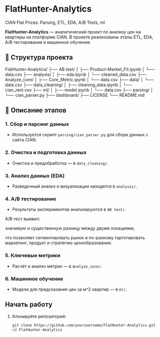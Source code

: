 # FlatHunter-Analytics
CIAN Flat Prices: Parsing, ETL, EDA, A/B Tests, ml

**FlatHunter-Analytics** — аналитический проект по анализу цен на квартиры на платформе CIAN. В проекте реализованы этапы ETL, EDA, A/B тестирования и машинное обучение.

## 📁 Структура проекта

FlatHunter-Analytics/
├── AB test/
│   ├── Product-Market_Fit.ipynb
│   └── data.csv
├── analysis/
│   ├── eda.ipynb
│   └── cleaned_data.csv
├── Analyze_core/
│   ├── Core_Metric.ipynb
│   └── data.csv
├── data/
│   └── data.csv
├── data_cleaning/
│   ├── cleaning_data.ipynb
│   └── cian_rent.csv
├── ml/
│   ├── model.ipynb
│   └── data.csv
├── parsing/
│   └── cian_parser.py
├── dashboard/
├── LICENSE
└── README.md


## 🔄 Описание этапов

### 1. Сбор и парсинг данных
- Используется скрипт `parsing/cian_parser.py` для сбора данных с сайта CIAN.

### 2. Очистка и подготовка данных
- Очистка и предобработка — в `data_cleaning/`.

### 3. Анализ данных (EDA)
- Разведочный анализ и визуализации находятся в `analysis/`.

### 4. A/B тестирование
- Результаты экспериментов анализируются в `AB test/`.

A/B тест выявил:

значимую и существенную разницу между двумя локациями,

что позволяет сегментировать рынок и по-разному таргетировать маркетинг, продукт и стратегию ценообразования.

### 5. Ключевые метрики
- Расчёт и анализ метрик — в `Analyze_core/`.

### 6. Машинное обучение
- Модели для предсказания цен за м^2 квартир — в `ml/`.

## Начать работу

1. Клонируйте репозиторий:
   ```bash
   git clone https://github.com/yourusername/FlatHunter-Analytics.git
   cd FlatHunter-Analytics
